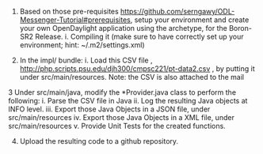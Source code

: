 1. Based on those pre-requisites https://github.com/serngawy/ODL-Messenger-Tutorial#prerequisites, setup your environment and create your own OpenDaylight application using the archetype, for the Boron-SR2 Release.
	i. Compiling it (make sure to have correctly set up your environment; hint: ~/.m2/settings.xml)

2. In the impl/ bundle:
	i. Load this CSV file , http://php.scripts.psu.edu/djh300/cmpsc221/pt-data2.csv , by putting it under src/main/resources. Note: the CSV is also attached to the mail
	
3 Under src/main/java, modify the *Provider.java class to perform the following:
	i. Parse the CSV file in Java
	ii. Log the resulting Java objects at INFO level.
	iii. Export those Java Objects in a JSON file, under src/main/resources
	iv. Export those Java Objects in a XML file, under src/main/resources
	v. Provide Unit Tests for the created functions.

4. Upload the resulting code to a github repository.

